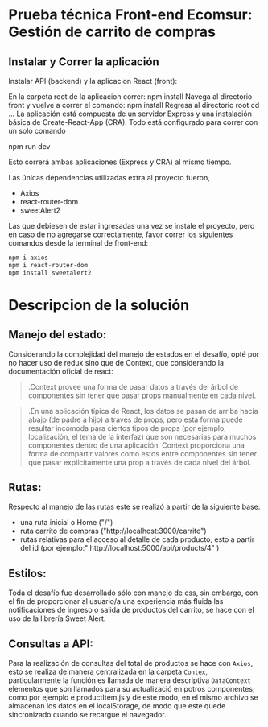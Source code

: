 
# Prueba técnica Front-end Ecomsur: Gestión de carrito de compras 


## Instalar y Correr la aplicación 

Instalar API (backend) y la aplicacion React (front):

En la carpeta root de la aplicacion correr: npm install
Navega al directorio front y vuelve a correr el comando: npm install
Regresa al directorio root cd ...
La aplicación está compuesta de un servidor Express y una instalación básica de Create-React-App (CRA). Todo está configurado para correr con un solo comando

npm run dev

Esto correrá ambas aplicaciones (Express y CRA) al mismo tiempo.

Las únicas dependencias utilizadas extra al proyecto fueron,

- Axios 
- react-router-dom 
- sweetAlert2 


Las que debiesen de  estar ingresadas una vez se instale el proyecto, pero en caso de no agregarse correctamente, favor correr los siguientes comandos desde la terminal de front-end:
```bash
npm i axios
npm i react-router-dom
npm install sweetalert2
```

# Descripcion de la solución

## Manejo del estado: 

Considerando la complejidad del manejo de estados en el desafío, opté por no hacer uso de redux sino que de Context, que considerando la documentación oficial de react: 
 

>.Context provee una forma de pasar datos a través del árbol de componentes sin tener que pasar props manualmente en cada nivel.

>.En una aplicación típica de React, los datos se pasan de arriba hacia abajo (de padre a hijo) a través de props, pero esta forma puede resultar incómoda para ciertos tipos de props (por ejemplo, localización, el tema de la interfaz) que son necesarias para muchos componentes dentro de una aplicación. Context proporciona una forma de compartir valores como estos entre componentes sin tener que pasar explícitamente una prop a través de cada nivel del árbol.

## Rutas: 

Respecto al manejo de las rutas este se realizó a partir de la siguiente base: 

- una ruta inicial o Home ("/")
- ruta carrito de compras ("http://localhost:3000/carrito")
- rutas relativas para el acceso al detalle de cada producto, esto a partir del id (por ejemplo:" http://localhost:5000/api/products/4" ) 

## Estilos: 

Toda el desafío fue desarrollado sólo con manejo de css, sin embargo, con el fin de proporcionar al usuario/a una experiencia más fluida  las notificaciones de ingreso o salida de productos del carrito, se hace con el uso de la librería Sweet Alert. 


## Consultas a API: 

Para la realización de consultas del total de productos se hace con  `Axios`, esto se realiza de manera centralizada en la carpeta `Contex`, particularmente la función es llamada de manera descriptiva `DataContext` elementos que son llamados para su actualizació en potros componentes, como por ejemplo e productItem.js y de este modo, en el mismo archivo se almacenan los datos en el localStorage, de modo que este quede sincronizado cuando se recargue el navegador. 
